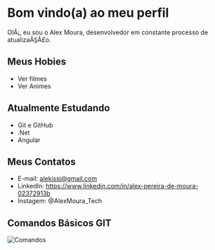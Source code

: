 # Bom vindo(a) ao meu perfil


OlÃ¡, eu sou o Alex Moura, desenvolvedor em constante processo de atualizaÃ§Ã£o.

## Meus Hobies

- Ver filmes
- Ver Animes

## Atualmente Estudando

- Git e GitHub
- .Net
- Angular

## Meus Contatos

- E-mail: alekissi@gmail.com
- LinkedIn: https://www.linkedin.com/in/alex-pereira-de-moura-02372913b
- Instagem: @AlexMoura_Tech

## Comandos Básicos GIT

![Comandos](../main/img/Comandos_git.png)






